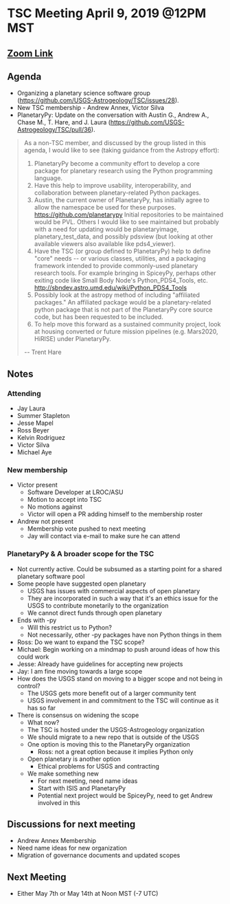 # TSC Meeting April 9, 2019 @12PM MST

## [Zoom Link](https://zoom.us/j/346461536)

## Agenda
- Organizing a planetary science software group (https://github.com/USGS-Astrogeology/TSC/issues/28).
- New TSC membership - Andrew Annex, Victor Silva
- PlanetaryPy: Update on the conversation with Austin G., Andrew A., Chase M., T. Hare, and J. Laura (https://github.com/USGS-Astrogeology/TSC/pull/36).
>    As a non-TSC member, and discussed by the group listed in this agenda, I would like to see (taking guidance from the Astropy effort):
>    1. PlanetaryPy become a community effort to develop a core package for planetary research using the Python programming language.
>    1. Have this help to improve usability, interoperability, and collaboration between planetary-related Python packages.
>    1.  Austin, the current owner of PlanetaryPy, has initially agree to allow the namespace be used for these purposes. https://github.com/planetarypy Initial repositories to be maintained would be PVL. Others I would like to see maintained but probably with a need for updating would be planetaryimage, planetary_test_data, and possibly pdsview (but looking at other available viewers also available like pds4_viewer).
>    1. Have the TSC (or group defined to PlanetaryPy) help to define "core" needs -- or various classes, utilities, and a packaging framework intended to provide commonly-used planetary research tools. For example bringing in SpiceyPy, perhaps other exiting code like Small Body Node's Python_PDS4_Tools, etc. http://sbndev.astro.umd.edu/wiki/Python_PDS4_Tools
>    1. Possibly look at the astropy method of including "affiliated packages." An affiliated package would be a planetary-related python package that is not part of the PlanetaryPy core source code, but has been requested to be included.
>    1. To help move this forward as a sustained community project, look at housing converted or future mission pipelines (e.g. Mars2020, HiRISE) under PlanetaryPy.
>
> -- Trent Hare


## Notes

### Attending
 - Jay Laura
 - Summer Stapleton
 - Jesse Mapel
 - Ross Beyer
 - Kelvin Rodriguez
 - Victor Silva
 - Michael Aye

### New membership

 - Victor present
   - Software Developer at LROC/ASU
   - Motion to accept into TSC
   - No motions against
   - Victor will open a PR adding himself to the membership roster
 - Andrew not present
   - Membership vote pushed to next meeting
   - Jay will contact via e-mail to make sure he can attend

### PlanetaryPy & A broader scope for the TSC

 - Not currently active. Could be subsumed as a starting point for a shared planetary software pool
 - Some people have suggested open planetary
   - USGS has issues with commercial aspects of open planetary
   - They are incorporated in such a way that it's an ethics issue for the USGS to contribute monetarily to the organization
   - We cannot direct funds through open planetary
 - Ends with -py
   - Will this restrict us to Python?
   - Not necessarily, other -py packages have non Python things in them
 - Ross: Do we want to expand the TSC scope?
 - Michael: Begin working on a mindmap to push around ideas of how this could work
 - Jesse: Already have guidelines for accepting new projects
 - Jay: I am fine moving towards a large scope
 - How does the USGS stand on moving to a bigger scope and not being in control?
   - The USGS gets more benefit out of a larger community tent
   - USGS involvement in and commitment to the TSC will continue as it has so far
 - There is consensus on widening the scope
   - What now?
   - The TSC is hosted under the USGS-Astrogeology organization
   - We should migrate to a new repo that is outside of the USGS
   - One option is moving this to the PlanetaryPy organization
     - Ross: not a great option because it implies Python only
   - Open planetary is another option
     - Ethical problems for USGS and contracting
   - We make something new
     - For next meeting, need name ideas
     - Start with ISIS and PlanetaryPy
     - Potential next project would be SpiceyPy, need to get Andrew involved in this

## Discussions for next meeting

 - Andrew Annex Membership
 - Need name ideas for new organization
 - Migration of governance documents and updated scopes

## Next Meeting

 - Either May 7th or May 14th at Noon MST (-7 UTC)
